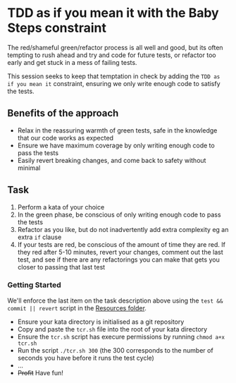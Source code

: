 # TDD as if you mean it with the Baby Steps constraint

The red/shameful green/refactor process is all well and good, but its often tempting to rush ahead and try and code for future tests, or refactor too early and get stuck in a mess of failing tests.

This session seeks to keep that temptation in check by adding the `TDD as if you mean it` constraint, ensuring we only write enough code to satisfy the tests.

## Benefits of the approach

* Relax in the reassuring warmth of green tests, safe in the knowledge that our code works as expected
* Ensure we have maximum coverage by only writing enough code to pass the tests
* Easily revert breaking changes, and come back to safety without minimal 

## Task

1. Perform a kata of your choice
1. In the green phase, be conscious of only writing enough code to pass the tests
1. Refactor as you like, but do not inadvertently add extra complexity eg an extra `if` clause
1. If your tests are red, be conscious of the amount of time they are red. If they red after 5-10 minutes, revert your changes, comment out the last test, and see if there are any refactorings you can make that gets you closer to passing that last test

### Getting Started

We'll enforce the last item on the task description above using the `test && commit || revert` script in the [Resources folder](../Resources/tcr.sh).

* Ensure your kata directory is initialised as a git repository
* Copy and paste the `tcr.sh` file into the root of your kata directory
* Ensure the `tcr.sh` script has execure permissions by running `chmod a+x tcr.sh`
* Run the script `./tcr.sh 300` (the 300 corresponds to the number of seconds you have before it runs the test cycle)
* ...
* ~~Profit~~ Have fun!
